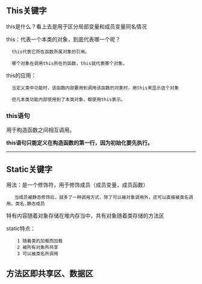## This关键字


this是什么？看上去是用于区分局部变量和成员变量同名情况

this：代表一个本类的对象，到底代表哪一个呢？	

      this代表它所在函数所属对象的引用。
      
      哪个对象在调用this所在的函数，this就代表哪个对象。
      
this的应用：

      当定义类中功能时，该函数内部要用到调用该函数的对象时，用this来显示这个对象

      但凡本类功能内部使用到了本类对象，都使用this表示。
      

### this语句

用于构造函数之间相互调用。 

**this语句只能定义在构造函数的第一行，因为初始化要先执行。**


---


## Static关键字
用法：是一个修饰符，用于修饰成员（成员变量，成员函数）
       
       当成员被静态修饰后，就多了一种调用方式，除了可以被对象调用外，还可以直接被类名调用。类名.静态成员

特有内容随着对象存储在堆内存当中，共有对象随着类存储的方法区

static特点：
        
        1 随着类的加载而加载
        2 被所有对象所共享
        3 可以被类名所调用

## 方法区即共享区、数据区
